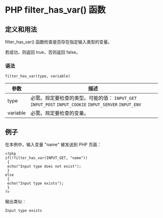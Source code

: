 # PHP filter_has_var() 函数



## 定义和用法

filter_has_var() 函数检查是否存在指定输入类型的变量。

若成功，则返回 true，否则返回 false。

### 语法

```
filter_has_var(type, variable)
```

| 参数 | 描述 |
| --- | --- |
| type | 必需。规定要检查的类型。可能的值：   `INPUT_GET`   `INPUT_POST`   `INPUT_COOKIE`   `INPUT_SERVER`   `INPUT_ENV` |
| variable | 必需。规定要检查的变量。 |

## 例子

在本例中，输入变量 "name" 被发送到 PHP 页面：

```
<?php
if(!filter_has_var(INPUT_GET, "name"))
 {
 echo("Input type does not exist");
 }
else
 {
 echo("Input type exists");
 }
?>
```

输出类似：

```
Input type exists
```
